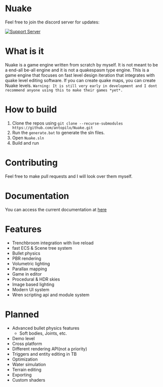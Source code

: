 

# Nuake
Feel free to join the discord server for updates:   

[![Support Server](https://img.shields.io/discord/591914197219016707.svg?label=Discord&logo=Discord&colorB=7289da&style=for-the-badge)](https://discord.gg/kuF4efPK7Y)


# What is it
Nuake is a game engine written from scratch by myself. It is not meant to be a end-all be-all engine and it is not a quakespasm type engine. This is a game engine that focuses on fast level design iteration that integrates with quake level editing software. If you can create quake maps, you can create Nuake levels. 
`Warning: It is still very early in development and I dont recommend anyone using this to make their games *yet*. `

# How to build
1. Clone the repos using `git clone --recurse-submodules https://github.com/antopilo/Nuake.git`
2. Run the `generate.bat` to generate the sln files.
3. Open `Nuake.sln`
4. Build and run

# Contributing
Feel free to make pull requests and I will look over them myself.

# Documentation
You can access the current documentation at [here](https://nuake.readthedocs.io/en/latest/index.html)

# Features
- Trenchbroom integration with live reload
- fast ECS & Scene tree system
- Bullet physics
- PBR rendering
- Volumetric lighting
- Parallax mapping
- Game in editor
- Procedural & HDR skies
- Image based lighting
- Modern UI system
- Wren scripting api and module system

# Planned
- Advanced bullet physics features
  - Soft bodies, Joints, etc.
- Demo level
- Cross platform
- Different rendering API(not a priority)
- Triggers and entity editing in TB
- Optimization
- Water simulation
- Terrain editing
- Exporting
- Custom shaders
